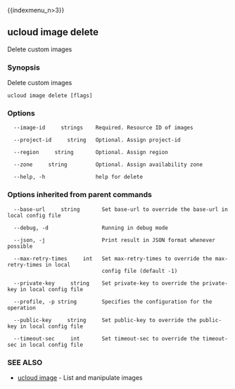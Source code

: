 {{indexmenu_n>3}}

## ucloud image delete

Delete custom images

### Synopsis

Delete custom images

```
ucloud image delete [flags]
```

### Options

```
  --image-id     strings    Required. Resource ID of images 

  --project-id     string   Optional. Assign project-id 

  --region     string       Optional. Assign region 

  --zone     string         Optional. Assign availability zone 

  --help, -h                help for delete 

```

### Options inherited from parent commands

```
  --base-url     string       Set base-url to override the base-url in local config file 

  --debug, -d                 Running in debug mode 

  --json, -j                  Print result in JSON format whenever possible 

  --max-retry-times     int   Set max-retry-times to override the max-retry-times in local
                              config file (default -1) 

  --private-key     string    Set private-key to override the private-key in local config file 

  --profile, -p string        Specifies the configuration for the operation 

  --public-key     string     Set public-key to override the public-key in local config file 

  --timeout-sec     int       Set timeout-sec to override the timeout-sec in local config file 

```

### SEE ALSO

* [ucloud image](developer/cli/cmd/ucloud/image)	 - List and manipulate images

